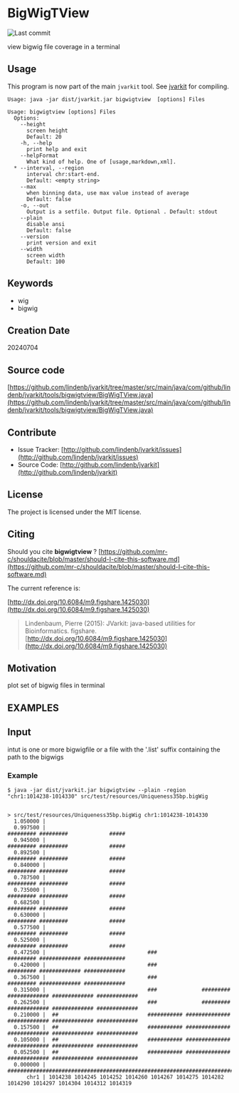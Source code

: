 # BigWigTView

![Last commit](https://img.shields.io/github/last-commit/lindenb/jvarkit.png)

view bigwig file coverage in a terminal


## Usage


This program is now part of the main `jvarkit` tool. See [jvarkit](JvarkitCentral.md) for compiling.


```
Usage: java -jar dist/jvarkit.jar bigwigtview  [options] Files

Usage: bigwigtview [options] Files
  Options:
    --height
      screen height
      Default: 20
    -h, --help
      print help and exit
    --helpFormat
      What kind of help. One of [usage,markdown,xml].
  * --interval, --region
      interval chr:start-end.
      Default: <empty string>
    --max
      when binning data, use max value instead of average
      Default: false
    -o, --out
      Output is a setfile. Output file. Optional . Default: stdout
    --plain
      disable ansi
      Default: false
    --version
      print version and exit
    --width
      screen width
      Default: 100

```


## Keywords

 * wig
 * bigwig



## Creation Date

20240704

## Source code 

[https://github.com/lindenb/jvarkit/tree/master/src/main/java/com/github/lindenb/jvarkit/tools/bigwigtview/BigWigTView.java](https://github.com/lindenb/jvarkit/tree/master/src/main/java/com/github/lindenb/jvarkit/tools/bigwigtview/BigWigTView.java)


## Contribute

- Issue Tracker: [http://github.com/lindenb/jvarkit/issues](http://github.com/lindenb/jvarkit/issues)
- Source Code: [http://github.com/lindenb/jvarkit](http://github.com/lindenb/jvarkit)

## License

The project is licensed under the MIT license.

## Citing

Should you cite **bigwigtview** ? [https://github.com/mr-c/shouldacite/blob/master/should-I-cite-this-software.md](https://github.com/mr-c/shouldacite/blob/master/should-I-cite-this-software.md)

The current reference is:

[http://dx.doi.org/10.6084/m9.figshare.1425030](http://dx.doi.org/10.6084/m9.figshare.1425030)

> Lindenbaum, Pierre (2015): JVarkit: java-based utilities for Bioinformatics. figshare.
> [http://dx.doi.org/10.6084/m9.figshare.1425030](http://dx.doi.org/10.6084/m9.figshare.1425030)


## Motivation

plot set of bigwig files in terminal

## EXAMPLES

## Input

intut is one or more bigwigfile or a file with the '.list' suffix containing the path to the bigwigs
 
### Example

```
$ java -jar dist/jvarkit.jar bigwigtview --plain -region "chr1:1014238-1014330" src/test/resources/Uniqueness35bp.bigWig 


> src/test/resources/Uniqueness35bp.bigWig chr1:1014238-1014330
  1.050000 |                                                                                                     
  0.997500 |                                                               ######### #########             ##### 
  0.945000 |                                                               ######### #########             ##### 
  0.892500 |                                                               ######### #########             ##### 
  0.840000 |                                                               ######### #########             ##### 
  0.787500 |                                                               ######### #########             ##### 
  0.735000 |                                                               ######### #########             ##### 
  0.682500 |                                                               ######### #########             ##### 
  0.630000 |                                                               ######### #########             ##### 
  0.577500 |                                                               ######### #########             ##### 
  0.525000 |                                                               ######### #########             ##### 
  0.472500 |                                ###                            ######### ############# ############# 
  0.420000 |                                ###                            ######### ############# ############# 
  0.367500 |                                ###                            ######### ############# ############# 
  0.315000 |                                ###              ######### ############# ############# ############# 
  0.262500 |                                ###              ######### ############# ############# ############# 
  0.210000 |  ##                            ########### ############## ############# ############# ############# 
  0.157500 |  ##                            ########### ############## ############# ############# ############# 
  0.105000 |  ##                            ########### ############## ############# ############# ############# 
  0.052500 |  ##                            ########### ############## ############# ############# ############# 
  0.000000 | ####################################################################################################
      chr1 | 1014238 1014245 1014252 1014260 1014267 1014275 1014282 1014290 1014297 1014304 1014312 1014319 
```



